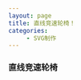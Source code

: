 ```yaml
---
layout: page
title: 直线竞速轮椅！
categories:
     - SVG制作
---
```


<html>
<head>
<style type="text/css">
div.racing {
animation: racing 3s infinite;
align-item:center;
}
@keyframes racing{
	0% { 
	transform:rotate(0deg);transform-origin:50% 50%;}
	50% { 
	transform:rotate(30deg);transform-origin:50% 50%;}
	75%{
	transform : rotate(-60deg);transform-origin:50% 50%;}
	100%{
transform:scaleX(1.5); 
transform:translateX(1000px)}
} 
</style>
</head>
<body>
<article>
<div class="racing"
<svg aria-hidden="true" width="15%" focusable="false" data-prefix="fab" data-icon="angellist" class="svg-inline--fa fa-angellist fa-w-14" role="img" xmlns="http://www.w3.org/2000/svg" viewBox="0 -50 550 600">
<path fill="black" d="M423.9 255.8L411 413.1c-3.3 40.7-63.9 35.1-60.6-4.9l10-122.5-41.1 2.3c10.1 20.7 15.8 43.9 15.8 68.5 0 41.2-16.1 78.7-42.3 106.5l-39.3-39.3c57.9-63.7 13.1-167.2-74-167.2-25.9 0-49.5 9.9-67.2 26L73 243.2c22-20.7 50.1-35.1 81.4-40.2l75.3-85.7-42.6-24.8-51.6 46c-30 26.8-70.6-18.5-40.5-45.4l68-60.7c9.8-8.8 24.1-10.2 35.5-3.6 0 0 139.3 80.9 139.5 81.1 16.2 10.1 20.7 36 6.1 52.6L285.7 229l106.1-5.9c18.5-1.1 33.6 14.4 32.1 32.7zm-64.9-154c28.1 0 50.9-22.8 50.9-50.9C409.9 22.8 387.1 0 359 0c-28.1 0-50.9 22.8-50.9 50.9 0 28.1 22.8 50.9 50.9 50.9zM179.6 456.5c-80.6 0-127.4-90.6-82.7-156.1l-39.7-39.7C36.4 287 24 320.3 24 356.4c0 130.7 150.7 201.4 251.4 122.5l-39.7-39.7c-16 10.9-35.3 17.3-56.1 17.3z"></path>
</path>
</div>
</article>
<body>

### 直线竞速轮椅